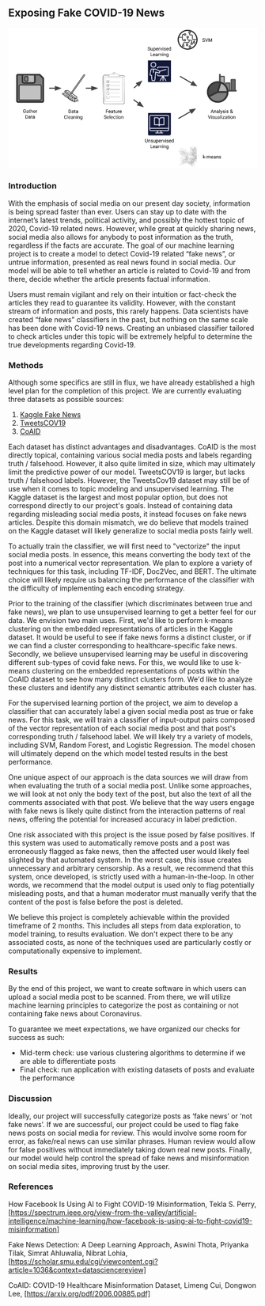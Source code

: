 ## Exposing Fake COVID-19 News

<img src="CS 4641 Proposal Video Presentation.png">

### Introduction
With the emphasis of social media on our present day society, information is being spread faster than ever. Users can stay up to date with the internet’s latest trends, political activity, and possibly the hottest topic of 2020, Covid-19 related news. However, while great at quickly sharing news, social media also allows for anybody to post information as the truth, regardless if the facts are accurate. The goal of our machine learning project is to create a model to detect Covid-19 related “fake news”, or untrue information, presented as real news found in social media. Our model will be able to tell whether an article is related to Covid-19 and from there, decide whether the article presents factual information.

Users must remain vigilant and rely on their intuition or fact-check the articles they read to guarantee its validity. However, with the constant stream of information and posts, this rarely happens. Data scientists have created “fake news” classifiers in the past, but nothing on the same scale has been done with Covid-19 news. Creating an unbiased classifier tailored to check articles under this topic will be extremely helpful to determine the true developments regarding Covid-19.


### Methods
Although some specifics are still in flux, we have already established a high level plan for the completion of this project. We are currently evaluating three datasets as possible sources:

1. [Kaggle Fake News](https://www.kaggle.com/c/fake-news/data)
2. [TweetsCOV19](https://data.gesis.org/tweetscov19/#dataset)
3. [CoAID](https://github.com/cuilimeng/CoAID/tree/master/07-01-2020)

Each dataset has distinct advantages and disadvantages. CoAID is the most directly topical, containing various social media posts and labels regarding truth / falsehood. However, it also quite limited in size, which may ultimately limit the predictive power of our model. TweetsCOV19 is larger, but lacks truth / falsehood labels. However, the TweetsCov19 dataset may still be of use when it comes to topic modeling and unsupervised learning. The Kaggle dataset is the largest and most popular option, but does not correspond directly to our project's goals. Instead of containing data regarding misleading social media posts, it instead focuses on fake news articles. Despite this domain mismatch, we do believe that models trained on the Kaggle dataset will likely generalize to social media posts fairly well.

To actually train the classifier, we will first need to "vectorize" the input social media posts. In essence, this means converting the body text of the post into a numerical vector representation. We plan to explore a variety of techniques for this task, including TF-IDF, Doc2Vec, and BERT. The ultimate choice will likely require us balancing the performance of the classifier with the difficulty of implementing each encoding strategy.

Prior to the training of the classifier (which discriminates between true and fake news), we plan to use unsupervised learning to get a better feel for our data. We envision two main uses. First, we'd like to perform k-means clustering on the embedded representations of articles in the Kaggle dataset. It would be useful to see if fake news forms a distinct cluster, or if we can find a cluster corresponding to healthcare-specific fake news. Secondly, we believe unsupervised learning may be useful in discovering different sub-types of covid fake news. For this, we would like to use k-means clustering on the embedded representations of posts within the CoAID dataset to see how many distinct clusters form. We'd like to analyze these clusters and identify any distinct semantic attributes each cluster has.

For the supervised learning portion of the project, we aim to develop a classifier that can accurately label a given social media post as true or fake news. For this task, we will train a classifier of input-output pairs composed of the vector representation of each social media post and that post's corresponding truth / falsehood label. We will likely try a variety of models, including SVM, Random Forest, and Logistic Regression. The model chosen will ultimately depend on the which model tested results in the best performance.

One unique aspect of our approach is the data sources we will draw from when evaluating the truth of a social media post. Unlike some approaches, we will look at not only the body text of the post, but also the text of all the comments associated with that post. We believe that the way users engage with fake news is likely quite distinct from the interaction patterns of real news, offering the potential for increased accuracy in label prediction.

One risk associated with this project is the issue posed by false positives. If this system was used to automatically remove posts and a post was erroneously flagged as fake news, then the affected user would likely feel slighted by that automated system. In the worst case, this issue creates unnecessary and arbitrary censorship. As a result, we recommend that this system, once developed, is strictly used with a human-in-the-loop. In other words, we recommend that the model output is used only to flag potentially misleading posts, and that a human moderator must manually verify that the content of the post is false before the post is deleted.

We believe this project is completely achievable within the provided timeframe of 2 months. This includes all steps from data exploration, to model training, to results evaluation. We don't expect there to be any associated costs, as none of the techniques used are particularly costly or computationally expensive to implement.

### Results
By the end of this project, we want to create software in which users can upload a social media post to be scanned. From there, we will utilize machine learning principles to categorize the post as containing or not containing fake news about Coronavirus.

To guarantee we meet expectations, we have organized our checks for success as such:
- Mid-term check: use various clustering algorithms to determine if we are able to differentiate posts
- Final check: run application with existing datasets of posts and evaluate the performance

### Discussion

Ideally, our project will successfully categorize posts as ‘fake news’ or ‘not fake news’. If we are successful, our project could be used to flag fake news posts on social media for review. This would involve some room for error, as fake/real news can use similar phrases. Human review would allow for false positives without immediately taking down real new posts. Finally, our model would help control the spread of fake news and misinformation on social media sites, improving trust by the user. 


### References
How Facebook Is Using AI to Fight COVID-19 Misinformation,
Tekla S. Perry,
[https://spectrum.ieee.org/view-from-the-valley/artificial-intelligence/machine-learning/how-facebook-is-using-ai-to-fight-covid19-misinformation]


Fake News Detection: A Deep Learning Approach,
Aswini Thota, Priyanka Tilak, Simrat Ahluwalia, Nibrat Lohia,
[https://scholar.smu.edu/cgi/viewcontent.cgi?article=1036&context=datasciencereview]

CoAID: COVID-19 Healthcare Misinformation Dataset,
Limeng Cui, Dongwon Lee,
[https://arxiv.org/pdf/2006.00885.pdf]
